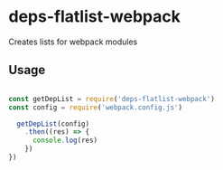 # deps-flatlist-webpack

Creates lists for webpack modules


## Usage

```js

const getDepList = require('deps-flatlist-webpack')
const config = require('webpack.config.js')

  getDepList(config)
    .then((res) => {
      console.log(res)
    })
})

```
